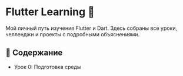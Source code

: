 # Flutter Learning 🚀

Мой личный путь изучения Flutter и Dart. Здесь собраны все уроки, челленджи и проекты с подробными объяснениями.

## 📂 Содержание
- Урок 0: Подготовка среды
